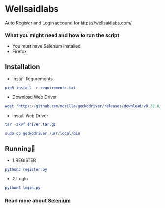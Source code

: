 # Wellsaidlabs
Auto Register and Login accound for https://wellsaidlabs.com/

<h3>What you might need and how to run the script</h3>
<ul>
  <li> You must have <a>Selenium</a> installed </li>
  <li> Firefox </li>
</ul>

## **Installation** 
- Install Requrements
```elm 
pip3 install -r requirements.txt
``` 
- Download Web Driver 
```elm 
wget 'https://github.com/mozilla/geckodriver/releases/download/v0.32.0/geckodriver-v0.32.0-linux64.tar.gz' -O driver.tar.gz 
``` 
- install Web Driver 
```elm 
tar -zxvf driver.tar.gz 
``` 
```elm 
sudo cp geckodriver /usr/local/bin 
``` 
## **Running🚀** 
- 1.REGISTER
```elm 
python3 register.py 
```
- 2.Login
```elm
python3 login.py
```

<h3>Read more about <a href="https:https://www.selenium.dev/documentation/webdriver/getting_started/">Selenium</a></h3>
